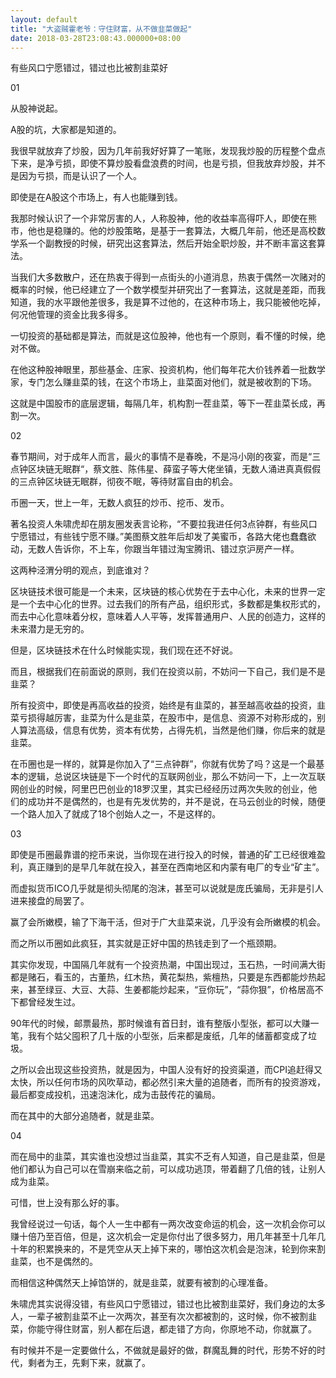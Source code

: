 ```yaml
---
layout: default
title: "大盗贼霍老爷：守住财富，从不做韭菜做起"
date: 2018-03-28T23:08:43.000000+08:00
---
```


有些风口宁愿错过，错过也比被割韭菜好

01

从股神说起。

A股的坑，大家都是知道的。

我很早就放弃了炒股，因为几年前我好好算了一笔账，发现我炒股的历程整个盘点下来，是净亏损，即使不算炒股看盘浪费的时间，也是亏损，但我放弃炒股，并不是因为亏损，而是认识了一个人。

即使是在A股这个市场上，有人也能赚到钱。

我那时候认识了一个非常厉害的人，人称股神，他的收益率高得吓人，即使在熊市，他也是稳赚的。他的炒股策略，是基于一套算法，大概几年前，他还是高校数学系一个副教授的时候，研究出这套算法，然后开始全职炒股，并不断丰富这套算法。

当我们大多数散户，还在热衷于得到一点街头的小道消息，热衷于偶然一次赌对的概率的时候，他已经建立了一个数学模型并研究出了一套算法，这就是差距，而我知道，我的水平跟他差很多，我是算不过他的，在这种市场上，我只能被他吃掉，何况他管理的资金比我多得多。

一切投资的基础都是算法，而就是这位股神，他也有一个原则，看不懂的时候，绝对不做。

在他这种股神眼里，那些基金、庄家、投资机构，他们每年花大价钱养着一批数学家，专门怎么赚韭菜的钱，在这个市场上，韭菜面对他们，就是被收割的下场。

这就是中国股市的底层逻辑，每隔几年，机构割一茬韭菜，等下一茬韭菜长成，再割一次。

02

春节期间，对于成年人而言，最火的事情不是春晚，不是冯小刚的夜宴，而是“三点钟区块链无眠群“，蔡文胜、陈伟星、薛蛮子等大佬坐镇，无数人涌进真真假假的三点钟区块链无眠群，彻夜不眠，等待财富自由的机会。

币圈一天，世上一年，无数人疯狂的炒币、挖币、发币。

著名投资人朱啸虎却在朋友圈发表言论称，“不要拉我进任何3点钟群，有些风口宁愿错过，有些钱宁愿不赚。”美图蔡文胜年后却发了美蜜币，各路大佬也蠢蠢欲动，无数人告诉你，不上车，你跟当年错过淘宝腾讯、错过京沪房产一样。

这两种泾渭分明的观点，到底谁对？

区块链技术很可能是一个未来，区块链的核心优势在于去中心化，未来的世界一定是一个去中心化的世界。过去我们的所有产品，组织形式，多数都是集权形式的，而去中心化意味着分权，意味着人人平等，发挥普通用户、人民的创造力，这样的未来潜力是无穷的。

但是，区块链技术在什么时候能实现，我们现在还不好说。

而且，根据我们在前面说的原则，我们在投资以前，不妨问一下自己，我们是不是韭菜？

所有投资中，即使是再高收益的投资，始终是有韭菜的，甚至越高收益的投资，韭菜亏损得越厉害，韭菜为什么是韭菜，在股市中，是信息、资源不对称形成的，别人算法高级，信息有优势，资本有优势，占得先机，当然是他们赚，你后来的就是韭菜。

在币圈也是一样的，就算是你加入了“三点钟群”，你就有优势了吗？这是一个最基本的逻辑，总说区块链是下一个时代的互联网创业，那么不妨问一下，上一次互联网创业的时候，阿里巴巴创业的18罗汉里，其实已经经历过两次失败的创业，他们的成功并不是偶然的，也是有先发优势的，并不是说，在马云创业的时候，随便一个路人加入了就成了18个创始人之一，不是这样的。

03

即使是币圈最靠谱的挖币来说，当你现在进行投入的时候，普通的矿工已经很难盈利，真正赚到的是早几年就在投入，甚至在西南地区和内蒙有电厂的专业“矿主”。

而虚拟货币ICO几乎就是彻头彻尾的泡沫，甚至可以说就是庞氏骗局，无非是引人进来接盘的局罢了。

赢了会所嫩模，输了下海干活，但对于广大韭菜来说，几乎没有会所嫩模的机会。

而之所以币圈如此疯狂，其实就是正好中国的热钱走到了一个瓶颈期。

其实你发现，中国隔几年就有一个投资热潮，中国出现过，玉石热，一时间满大街都是赌石，看玉的，古董热，红木热，黄花梨热，紫檀热，只要是东西都能炒热起来，甚至绿豆、大豆、大蒜、生姜都能炒起来，“豆你玩”，“蒜你狠”，价格居高不下都曾经发生过。

90年代的时候，邮票最热，那时候谁有首日封，谁有整版小型张，都可以大赚一笔，我有个姑父囤积了几十版的小型张，后来都是废纸，几年的储蓄都变成了垃圾。

之所以会出现这些投资热，就是因为，中国人没有好的投资渠道，而CPI追赶得又太快，所以任何市场的风吹草动，都必然引来大量的追随者，而所有的投资游戏，最后都变成投机，迅速泡沫化，成为击鼓传花的骗局。

而在其中的大部分追随者，就是韭菜。

04

而在局中的韭菜，其实谁也没想过当韭菜，其实不乏有人知道，自己是韭菜，但是他们都认为自己可以在雪崩来临之前，可以成功逃顶，带着翻了几倍的钱，让别人成为韭菜。

可惜，世上没有那么好的事。

我曾经说过一句话，每个人一生中都有一两次改变命运的机会，这一次机会你可以赚十倍乃至百倍，但是，这次机会一定是你付出了很多努力，用几年甚至十几年几十年的积累换来的，不是凭空从天上掉下来的，哪怕这次机会是泡沫，轮到你来割韭菜，也不是偶然的。

而相信这种偶然天上掉馅饼的，就是韭菜，就要有被割的心理准备。

朱啸虎其实说得没错，有些风口宁愿错过，错过也比被割韭菜好，我们身边的太多人，一辈子被割韭菜不止一次两次，甚至有次次都被割的，这时候，你不被割韭菜，你能守得住财富，别人都在后退，都走错了方向，你原地不动，你就赢了。

有时候并不是一定要做什么，不做就是最好的做，群魔乱舞的时代，形势不好的时代，剩者为王，先剩下来，就赢了。

